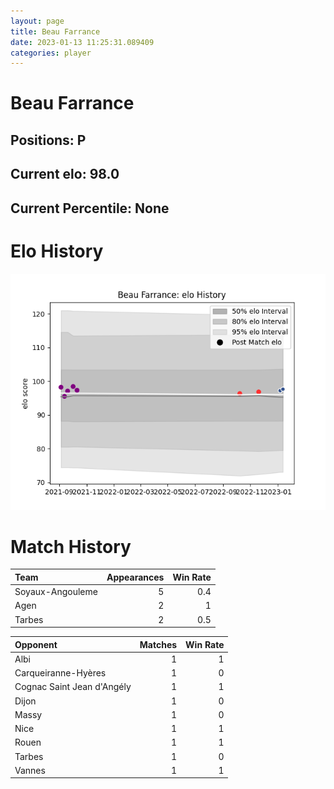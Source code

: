 ```yaml
---  
layout: page  
title: Beau Farrance  
date: 2023-01-13 11:25:31.089409  
categories: player  
---
```

# Beau Farrance

## Positions: P

## Current elo: 98.0

## Current Percentile: None

# Elo History


![elo history](history_BeauFarrance.png)
# Match History


| Team             |   Appearances |   Win Rate |
|:-----------------|--------------:|-----------:|
| Soyaux-Angouleme |             5 |        0.4 |
| Agen             |             2 |        1   |
| Tarbes           |             2 |        0.5 |

| Opponent                   |   Matches |   Win Rate |
|:---------------------------|----------:|-----------:|
| Albi                       |         1 |          1 |
| Carqueiranne-Hyères        |         1 |          0 |
| Cognac Saint Jean d'Angély |         1 |          1 |
| Dijon                      |         1 |          0 |
| Massy                      |         1 |          0 |
| Nice                       |         1 |          1 |
| Rouen                      |         1 |          1 |
| Tarbes                     |         1 |          0 |
| Vannes                     |         1 |          1 |